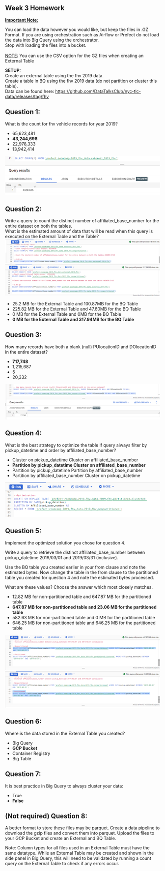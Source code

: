 ## Week 3 Homework
<b><u>Important Note:</b></u> <p>You can load the data however you would like, but keep the files in .GZ Format. 
If you are using orchestration such as Airflow or Prefect do not load the data into Big Query using the orchestrator.</br> 
Stop with loading the files into a bucket. </br></br>
<u>NOTE:</u> You can use the CSV option for the GZ files when creating an External Table</br>

<b>SETUP:</b></br>
Create an external table using the fhv 2019 data. </br>
Create a table in BQ using the fhv 2019 data (do not partition or cluster this table). </br>
Data can be found here: https://github.com/DataTalksClub/nyc-tlc-data/releases/tag/fhv </p>

## Question 1:
What is the count for fhv vehicle records for year 2019?
- 65,623,481
- **43,244,696**
- 22,978,333
- 13,942,414

![](2023-02-12-18-40-00.png)

## Question 2:
Write a query to count the distinct number of affiliated_base_number for the entire dataset on both the tables.</br> 
What is the estimated amount of data that will be read when this query is executed on the External Table and the Table?
![](2023-02-12-18-57-53.png)
![](2023-02-12-18-58-47.png)

- 25.2 MB for the External Table and 100.87MB for the BQ Table
- 225.82 MB for the External Table and 47.60MB for the BQ Table
- 0 MB for the External Table and 0MB for the BQ Table
- **0 MB for the External Table and 317.94MB for the BQ Table**


## Question 3:
How many records have both a blank (null) PUlocationID and DOlocationID in the entire dataset?
- **717,748**
- 1,215,687
- 5
- 20,332

![](2023-02-12-19-01-47.png)

## Question 4:
What is the best strategy to optimize the table if query always filter by pickup_datetime and order by affiliated_base_number?
- Cluster on pickup_datetime Cluster on affiliated_base_number
- **Partition by pickup_datetime Cluster on affiliated_base_number**
- Partition by pickup_datetime Partition by affiliated_base_number
- Partition by affiliated_base_number Cluster on pickup_datetime

![](2023-02-12-19-52-59.png)

## Question 5:
Implement the optimized solution you chose for question 4. 

Write a query to retrieve the distinct affiliated_base_number between pickup_datetime 2019/03/01 and 2019/03/31 (inclusive).</br> 

Use the BQ table you created earlier in your from clause and note the estimated bytes. Now change the table in the from clause to the partitioned table you created for question 4 and note the estimated bytes processed. 

What are these values? Choose the answer which most closely matches.

- 12.82 MB for non-partitioned table and 647.87 MB for the partitioned table
- **647.87 MB for non-partitioned table and 23.06 MB for the partitioned table**
- 582.63 MB for non-partitioned table and 0 MB for the partitioned table
- 646.25 MB for non-partitioned table and 646.25 MB for the partitioned table

![](2023-02-12-19-51-32.png)
![](2023-02-12-19-51-12.png)

## Question 6: 
Where is the data stored in the External Table you created?

- Big Query
- **GCP Bucket**
- Container Registry
- Big Table


## Question 7:
It is best practice in Big Query to always cluster your data:
- True
- **False**


## (Not required) Question 8:
A better format to store these files may be parquet. Create a data pipeline to download the gzip files and convert them into parquet. Upload the files to your GCP Bucket and create an External and BQ Table. 


Note: Column types for all files used in an External Table must have the same datatype. While an External Table may be created and shown in the side panel in Big Query, this will need to be validated by running a count query on the External Table to check if any errors occur. 